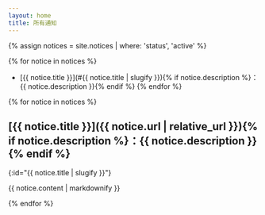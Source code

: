 ```yaml
---
layout: home
title: 所有通知
---
```


{% assign notices = site.notices | where: 'status', 'active' %}

<!-- Table of Content -->

{% for notice in notices %}
- [{{ notice.title }}](#{{ notice.title | slugify }}){% if notice.description %}：{{ notice.description }}{% endif %}
{% endfor %}

<!-- Main Content -->

{% for notice in notices %}

## [{{ notice.title }}]({{ notice.url | relative_url }}){% if notice.description %}：{{ notice.description }}{% endif %}
{:id="{{ notice.title | slugify }}"}

{{ notice.content | markdownify }}

{% endfor %}
